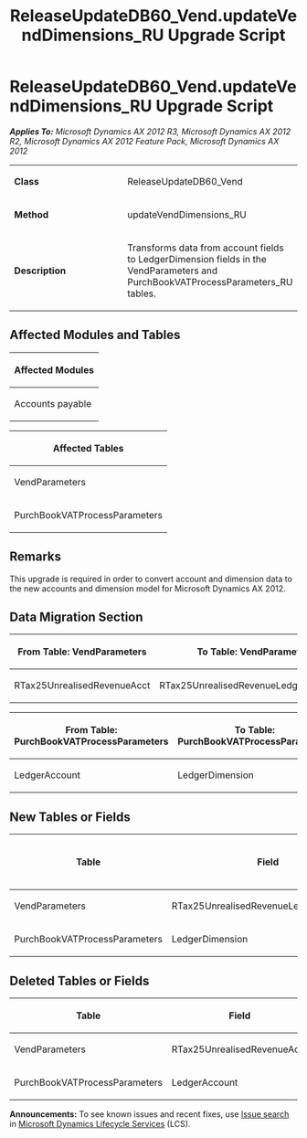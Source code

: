 ﻿---
title: ReleaseUpdateDB60_Vend.updateVendDimensions_RU Upgrade Script
TOCTitle: ReleaseUpdateDB60_Vend.updateVendDimensions_RU Upgrade Script
ms:assetid: ff842b70-88dd-9809-c3f1-9e7048e5106a
ms:mtpsurl: https://msdn.microsoft.com/en-us/library/JJ720181(v=AX.60)
ms:contentKeyID: 49712486
ms.date: 05/18/2015
mtps_version: v=AX.60
---

# ReleaseUpdateDB60\_Vend.updateVendDimensions\_RU Upgrade Script 


_**Applies To:** Microsoft Dynamics AX 2012 R3, Microsoft Dynamics AX 2012 R2, Microsoft Dynamics AX 2012 Feature Pack, Microsoft Dynamics AX 2012_

<table>
<colgroup>
<col style="width: 50%" />
<col style="width: 50%" />
</colgroup>
<tbody>
<tr class="odd">
<td><p><strong>Class</strong></p></td>
<td><p>ReleaseUpdateDB60_Vend</p></td>
</tr>
<tr class="even">
<td><p><strong>Method</strong></p></td>
<td><p>updateVendDimensions_RU</p></td>
</tr>
<tr class="odd">
<td><p><strong>Description</strong></p></td>
<td><p>Transforms data from account fields to LedgerDimension fields in the VendParameters and PurchBookVATProcessParameters_RU tables.</p></td>
</tr>
</tbody>
</table>


## Affected Modules and Tables

<table>
<colgroup>
<col style="width: 100%" />
</colgroup>
<thead>
<tr class="header">
<th><p>Affected Modules</p></th>
</tr>
</thead>
<tbody>
<tr class="odd">
<td><p>Accounts payable</p></td>
</tr>
</tbody>
</table>


<table>
<colgroup>
<col style="width: 100%" />
</colgroup>
<thead>
<tr class="header">
<th><p>Affected Tables</p></th>
</tr>
</thead>
<tbody>
<tr class="odd">
<td><p>VendParameters</p></td>
</tr>
<tr class="even">
<td><p>PurchBookVATProcessParameters</p></td>
</tr>
</tbody>
</table>


## Remarks

This upgrade is required in order to convert account and dimension data to the new accounts and dimension model for Microsoft Dynamics AX 2012.

## Data Migration Section

<table>
<colgroup>
<col style="width: 50%" />
<col style="width: 50%" />
</colgroup>
<thead>
<tr class="header">
<th><p>From Table: VendParameters</p></th>
<th><p>To Table: VendParameters</p></th>
</tr>
</thead>
<tbody>
<tr class="odd">
<td><p>RTax25UnrealisedRevenueAcct</p></td>
<td><p>RTax25UnrealisedRevenueLedgerDimension</p></td>
</tr>
</tbody>
</table>


<table>
<colgroup>
<col style="width: 50%" />
<col style="width: 50%" />
</colgroup>
<thead>
<tr class="header">
<th><p>From Table: PurchBookVATProcessParameters</p></th>
<th><p>To Table: PurchBookVATProcessParameters</p></th>
</tr>
</thead>
<tbody>
<tr class="odd">
<td><p>LedgerAccount</p></td>
<td><p>LedgerDimension</p></td>
</tr>
</tbody>
</table>


## New Tables or Fields

<table>
<colgroup>
<col style="width: 33%" />
<col style="width: 33%" />
<col style="width: 33%" />
</colgroup>
<thead>
<tr class="header">
<th><p>Table</p></th>
<th><p>Field</p></th>
<th><p>Extended Data Type</p>
<p>-or- Base Enum</p></th>
</tr>
</thead>
<tbody>
<tr class="odd">
<td><p>VendParameters</p></td>
<td><p>RTax25UnrealisedRevenueLedgerDimension</p></td>
<td><p>LedgerDimensionDefaultAccount</p></td>
</tr>
<tr class="even">
<td><p>PurchBookVATProcessParameters</p></td>
<td><p>LedgerDimension</p></td>
<td><p>LedgerDimensionDefaultAccount</p></td>
</tr>
</tbody>
</table>


## Deleted Tables or Fields

<table>
<colgroup>
<col style="width: 50%" />
<col style="width: 50%" />
</colgroup>
<thead>
<tr class="header">
<th><p>Table</p></th>
<th><p>Field</p></th>
</tr>
</thead>
<tbody>
<tr class="odd">
<td><p>VendParameters</p></td>
<td><p>RTax25UnrealisedRevenueAcct</p></td>
</tr>
<tr class="even">
<td><p>PurchBookVATProcessParameters</p></td>
<td><p>LedgerAccount</p></td>
</tr>
</tbody>
</table>

  
**Announcements:** To see known issues and recent fixes, use [Issue search](http://go.microsoft.com/fwlink/?linkid=389258) in [Microsoft Dynamics Lifecycle Services](http://go.microsoft.com/fwlink/?linkid=306505) (LCS).

